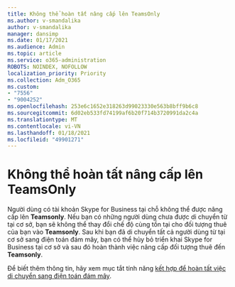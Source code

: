 ```yaml
---
title: Không thể hoàn tất nâng cấp lên TeamsOnly
ms.author: v-smandalika
author: v-smandalika
manager: dansimp
ms.date: 01/17/2021
ms.audience: Admin
ms.topic: article
ms.service: o365-administration
ROBOTS: NOINDEX, NOFOLLOW
localization_priority: Priority
ms.collection: Adm_O365
ms.custom:
- "7556"
- "9004252"
ms.openlocfilehash: 253e6c1652e318263d99023330e563b8bff9b6c8
ms.sourcegitcommit: 6d02eb533fd74199af6b20f714b3720991da2c4a
ms.translationtype: MT
ms.contentlocale: vi-VN
ms.lasthandoff: 01/18/2021
ms.locfileid: "49901271"
---
```

# <a name="cannot-complete-upgrade-to-teamsonly"></a>Không thể hoàn tất nâng cấp lên TeamsOnly

Người dùng có tài khoản Skype for Business tại chỗ không thể được nâng cấp lên **Teamsonly**. Nếu bạn có những người dùng chưa được di chuyển từ tại cơ sở, bạn sẽ không thể thay đổi chế độ cùng tồn tại cho đối tượng thuê của bạn vào **Teamsonly**. Sau khi bạn đã di chuyển tất cả người dùng từ tại cơ sở sang điện toán đám mây, bạn có thể hủy bỏ triển khai Skype for Business tại cơ sở và sau đó hoàn thành việc nâng cấp đối tượng thuê đến **Teamsonly**. 

Để biết thêm thông tin, hãy xem mục tắt tính năng [kết hợp để hoàn tất việc di chuyển sang điện toán đám mây](https://docs.microsoft.com/skypeforbusiness/hybrid/cloud-consolidation-disabling-hybrid). 